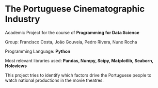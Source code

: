# The Portuguese Cinematographic Industry

Academic Project for the course of **Programming for Data Science**

Group: Francisco Costa, João Gouveia, Pedro Rivera, Nuno Rocha

Programming Language: **Python**

Most relevant libraries used: **Pandas, Numpy, Scipy, Matplotlib, Seaborn, Holoviews**

This project tries to identify which factors drive the Portuguese people to watch national productions in the movie theatres.

